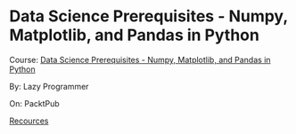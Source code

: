 # Data Science Prerequisites - Numpy, Matplotlib, and Pandas in Python

Course: [Data Science Prerequisites - Numpy, Matplotlib, and Pandas in Python](https://www.packtpub.com/en-us/product/data-science-prerequisites-numpy-matplotlib-and-pandas-in-python-9781803241616)

By: Lazy Programmer

On: PacktPub

[Recources](lazyprogrammer.me/numpy)
